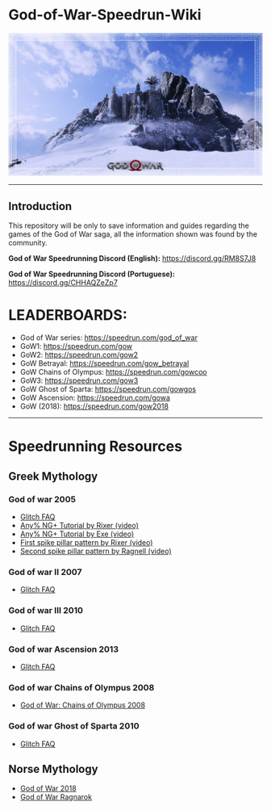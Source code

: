 # God-of-War-Speedrun-Wiki
![Image of header](https://github.com/rbastronomy/God-of-War-Speedrun-Wiki/blob/main/images/mimir-mountain.jpg)
- - - -
## **Introduction**
This repository will be only to save information and guides regarding the games of the God of War saga, all the information shown was found by the community.

**God of War Speedrunning Discord (English):** https://discord.gg/RM8S7J8

**God of War Speedrunning Discord (Portuguese):** https://discord.gg/CHHAQZeZp7

# LEADERBOARDS:
- God of War series: https://speedrun.com/god_of_war
- GoW1: https://speedrun.com/gow
- GoW2: https://speedrun.com/gow2
- GoW Betrayal: https://speedrun.com/gow_betrayal
- GoW Chains of Olympus: https://speedrun.com/gowcoo
- GoW3: https://speedrun.com/gow3
- GoW Ghost of Sparta: https://speedrun.com/gowgos
- GoW Ascension: https://speedrun.com/gowa
- GoW (2018): https://speedrun.com/gow2018
- - - -
# Speedrunning Resources

## Greek Mythology

### God of war 2005
- [Glitch FAQ](https://github.com/rbastronomy/God-of-War-Speedrun-Wiki/blob/main/GodofWar2005.md)
- [Any% NG+ Tutorial by Rixer (video)](https://youtu.be/RVb_RLRCIuo)
- [Any% NG+ Tutorial by Exe (video)](https://youtu.be/onfHKWQTg7M)
- [First spike pillar pattern by Rixer (video)](https://youtu.be/iLHnnfec3kQ)
- [Second spike pillar pattern by Ragnell (video)](https://youtu.be/EowQTzeWOMg)

### God of war II 2007
- [Glitch FAQ](https://github.com/rbastronomy/God-of-War-Speedrun-Wiki/blob/main/GodofWar2007.md)


### God of war III 2010
- [Glitch FAQ](https://github.com/rbastronomy/God-of-War-Speedrun-Wiki/blob/main/GodofWar2010.md)

### God of war Ascension 2013
- [Glitch FAQ](https://github.com/rbastronomy/God-of-War-Speedrun-Wiki/blob/main/GodofWarAscension.md)

### God of war Chains of Olympus 2008
- [God of War: Chains of Olympus 2008](https://github.com/rbastronomy/God-of-War-Speedrun-Wiki/blob/main/GodofWarCOO.md)

### God of war Ghost of Sparta 2010
- [Glitch FAQ](https://github.com/rbastronomy/God-of-War-Speedrun-Wiki/blob/main/GodofWarGOS.md)


## Norse Mythology

- [God of War 2018](https://github.com/rbastronomy/God-of-War-Speedrun-Wiki/blob/main/GodofWar2018.md)
- [God of War Ragnarok](https://github.com/rbastronomy/God-of-War-Speedrun-Wiki/blob/main/GodofWarRagnarok.md)